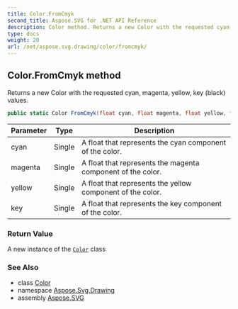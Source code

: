 ```yaml
---
title: Color.FromCmyk
second_title: Aspose.SVG for .NET API Reference
description: Color method. Returns a new Color with the requested cyan magenta yellow key black values
type: docs
weight: 20
url: /net/aspose.svg.drawing/color/fromcmyk/
---
```

## Color.FromCmyk method

Returns a new Color with the requested cyan, magenta, yellow, key (black) values.

```csharp
public static Color FromCmyk(float cyan, float magenta, float yellow, float key)
```

| Parameter | Type | Description |
| --- | --- | --- |
| cyan | Single | A float that represents the cyan component of the color. |
| magenta | Single | A float that represents the magenta component of the color. |
| yellow | Single | A float that represents the yellow component of the color. |
| key | Single | A float that represents the key component of the color. |

### Return Value

A new instance of the [`Color`](../) class

### See Also

* class [Color](../)
* namespace [Aspose.Svg.Drawing](../../color/)
* assembly [Aspose.SVG](../../../)
